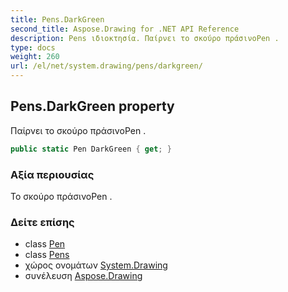 ```yaml
---
title: Pens.DarkGreen
second_title: Aspose.Drawing for .NET API Reference
description: Pens ιδιοκτησία. Παίρνει το σκούρο πράσινοPen .
type: docs
weight: 260
url: /el/net/system.drawing/pens/darkgreen/
---
```

## Pens.DarkGreen property

Παίρνει το σκούρο πράσινοPen .

```csharp
public static Pen DarkGreen { get; }
```

### Αξία περιουσίας

Το σκούρο πράσινοPen .

### Δείτε επίσης

* class [Pen](../../pen/)
* class [Pens](../)
* χώρος ονομάτων [System.Drawing](../../pens/)
* συνέλευση [Aspose.Drawing](../../../)


